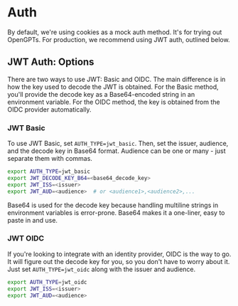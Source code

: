 # Auth

By default, we're using cookies as a mock auth method. It's for trying out OpenGPTs.
For production, we recommend using JWT auth, outlined below.

## JWT Auth: Options

There are two ways to use JWT: Basic and OIDC. The main difference is in how the key
used to decode the JWT is obtained. For the Basic method, you'll provide the decode
key as a Base64-encoded string in an environment variable. For the OIDC method, the
key is obtained from the OIDC provider automatically.

### JWT Basic

To use JWT Basic, set `AUTH_TYPE=jwt_basic`. Then, set the issuer, audience, and
the decode key in Base64 format. Audience can be one or many - just separate them
with commas.

```bash
export AUTH_TYPE=jwt_basic
export JWT_DECODE_KEY_B64=<base64_decode_key>
export JWT_ISS=<issuer>
export JWT_AUD=<audience>  # or <audience1>,<audience2>,...
```

Base64 is used for the decode key because handling multiline strings in environment
variables is error-prone. Base64 makes it a one-liner, easy to paste in and use.

### JWT OIDC

If you're looking to integrate with an identity provider, OIDC is the way to go.
It will figure out the decode key for you, so you don't have to worry about it.
Just set `AUTH_TYPE=jwt_oidc` along with the issuer and audience.

```bash
export AUTH_TYPE=jwt_oidc
export JWT_ISS=<issuer>
export JWT_AUD=<audience>
```
